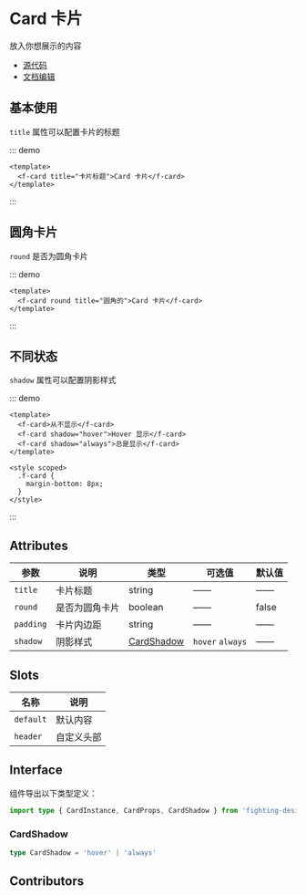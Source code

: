 # Card 卡片

放入你想展示的内容

- [源代码](https://github.com/FightingDesign/fighting-design/tree/master/packages/fighting-design/card)
- [文档编辑](https://github.com/FightingDesign/fighting-design/blob/master/docs/components/card.md)

## 基本使用

`title` 属性可以配置卡片的标题

::: demo

```vue
<template>
  <f-card title="卡片标题">Card 卡片</f-card>
</template>
```

:::

## 圆角卡片

`round` 是否为圆角卡片

::: demo

```vue
<template>
  <f-card round title="圆角的">Card 卡片</f-card>
</template>
```

:::

## 不同状态

`shadow` 属性可以配置阴影样式

::: demo

```vue
<template>
  <f-card>从不显示</f-card>
  <f-card shadow="hover">Hover 显示</f-card>
  <f-card shadow="always">总是显示</f-card>
</template>

<style scoped>
  .f-card {
    margin-bottom: 8px;
  }
</style>
```

:::

## Attributes

| 参数      | 说明           | 类型                                 | 可选值           | 默认值 |
| --------- | -------------- | ------------------------------------ | ---------------- | ------ |
| `title`   | 卡片标题       | string                               | ——               | ——     |
| `round`   | 是否为圆角卡片 | boolean                              | ——               | false  |
| `padding` | 卡片内边距     | string                               | ——               | ——     |
| `shadow`  | 阴影样式       | <a href="#cardshadow">CardShadow</a> | `hover` `always` | ——     |

## Slots

| 名称      | 说明       |
| --------- | ---------- |
| `default` | 默认内容   |
| `header`  | 自定义头部 |

## Interface

组件导出以下类型定义：

```ts
import type { CardInstance, CardProps, CardShadow } from 'fighting-design'
```

### CardShadow

```ts
type CardShadow = 'hover' | 'always'
```

## Contributors

<a href="https://github.com/Tyh2001" target="_blank">
  <f-avatar round src="https://avatars.githubusercontent.com/u/73180970?v=4" />
</a>

<a href="https://github.com/konvyi" target="_blank">
  <f-avatar round src="https://avatars.githubusercontent.com/u/44802220?v=4" />
</a>

<style scoped>
  .f-card {
    margin: 15px;
  }
</style>
